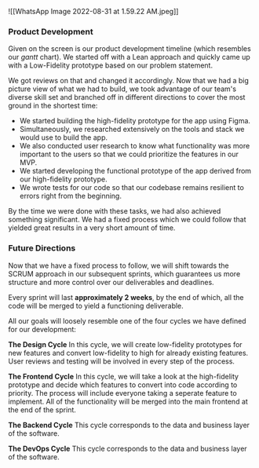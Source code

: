 ![[WhatsApp Image 2022-08-31 at 1.59.22 AM.jpeg]]

### Product Development
Given on the screen is our product development timeline (which resembles our *gantt* chart). We started off with a Lean approach and quickly came up with a Low-Fidelity prototype based on our problem statement. 

We got reviews on that and changed it accordingly. Now that we had a big picture view of what we had to build, we took advantage of our team's diverse skill set and branched off in different directions to cover the most ground in the shortest time:

- We started building the high-fidelity prototype for the app using Figma.
- Simultaneously, we researched extensively on the tools and stack we would use to build the app.
- We also conducted user research to know what functionality was more important to the users so that we could prioritize the features in our MVP.
- We started developing the functional prototype of the app derived from our high-fidelity prototype.
- We wrote tests for our code so that our codebase remains resilient to errors right from the beginning.

By the time we were done with these tasks, we had also achieved something significant. We had a fixed process which we could follow that yielded great results in a very short amount of time.

### Future Directions
Now that we have a fixed process to follow, we will shift towards the SCRUM approach in our subsequent sprints, which guarantees us more structure and more control over our deliverables and deadlines.

Every sprint will last **approximately 2 weeks**, by the end of which, all the code will be merged to yield a functioning deliverable.

All our goals will loosely resemble one of the four cycles we have defined for our development:

**The Design Cycle**
In this cycle, we will create low-fidelity prototypes for new features and convert low-fidelity to high for already existing features. User reviews and testing will be involved in every step of the process.

**The Frontend Cycle**
In this cycle, we will take a look at the high-fidelity prototype and decide which features to convert into code according to priority. The process will include everyone taking a seperate feature to implement. All of the functionality will be merged into the main frontend at the end of the sprint.

**The Backend Cycle**
This cycle corresponds to the data and business layer of the software.

**The DevOps Cycle**
This cycle corresponds to the data and business layer of the software.